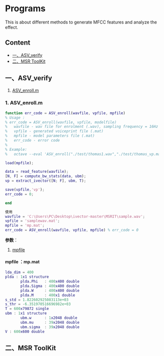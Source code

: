 # Programs

This is about different methods to generate MFCC features and analyze the effect.

## Content

- [一、ASV_verify](#asv-verify)
- [二、MSR ToolKit](#msr-toolkit)

## 一、ASV_verify <span id = "asv-verify">

1. [ASV_enroll.m](#asv-enroll)



### 1. ASV_enroll.m <span id = "asv-enroll">

```matlab
function err_code = ASV_enroll(wavfile, vpfile, mpfile)
% Usage :
% err_code = ASV_enroll(wavfile, vpfile, modelfile)
%   wavfile - wav file for enrolment (.wav), sampling frequency = 16Hz
%   vpfile - generated voiceprint file (.mat) 
%   mpfile - model parameters file (.mat)
%   err_code - error code
%
% Example:
%   octave --eval 'ASV_enroll("./test/thomas1.wav","./test/thomas_vp.mat","./mp.mat")'

load(mpfile);

data = read_feature(wavfile);
[N, F] = compute_bw_stats(data, ubm);
vp = extract_ivector([N; F], ubm, T);

save(vpfile,'vp');
err_code = 0;

end
```

```matlab
使用
wavfile = 'C:\Users\PC\Desktop\ivector-master\MSRIT\sample.wav';
vpfile = 'samplewav.mat';
mpfile = 'mp.mat';
err_code = ASV_enroll(wavfile, vpfile, mpfile) % err_code = 0
```

**参数**：

1. [mpfile](#mpfile)

#### mpfile ：mp.mat  <span id = "mpfile">

```matlab
lda_dim = 400
plda : 1x1 structure 
       plda.Phi   : 400x400 double
       plda.Sigma : 400x400 double
       plda.W     : 400x400 double
       plda.M     : 400x1 double
s_std = 1.822602925083113e+03
s_thr = -6.351970516696982e+03
T = 600x79872 single
ubm : 1x1 structure
	   ubm.w      : 1x2048 double
	   ubm.mu	  : 39x2048 double
	   ubm.sigma  : 39x2048 double
V : 600x600 double
```


## 二、MSR ToolKit <span id = "msr-toolkit">


































